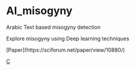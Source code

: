# AI_misogyny
Arabic Text based misogyny detection
<p>Explore misogyny using Deep learning techniques</p>
[Paper](https://sciforum.net/paper/view/10880/)

[C](https://sciforum.net/paper/view/10880/)
